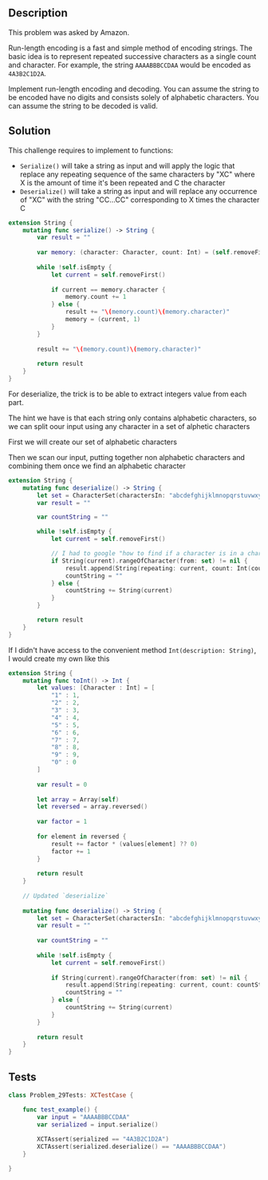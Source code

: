 ## Description

This problem was asked by Amazon.

Run-length encoding is a fast and simple method of encoding strings. The basic idea is to represent repeated successive characters as a single count and character. For example, the string `AAAABBBCCDAA` would be encoded as `4A3B2C1D2A`.

Implement run-length encoding and decoding. You can assume the string to be encoded have no digits and consists solely of alphabetic characters. You can assume the string to be decoded is valid.

## Solution

This challenge requires to implement to functions:
 
- `Serialize()` will take a string as input and will apply the logic that replace any repeating sequence of the same characters by "XC" where X is the amount of time it's been repeated and C the character
- `Deserialize()` will take a string as input and will replace any occurrence of "XC" with the string "CC...CC" corresponding to X times the character C


```swift
extension String {
    mutating func serialize() -> String {
        var result = ""
        
        var memory: (character: Character, count: Int) = (self.removeFirst(), 1)
        
        while !self.isEmpty {
            let current = self.removeFirst()
            
            if current == memory.character {
                memory.count += 1
            } else {
                result += "\(memory.count)\(memory.character)"
                memory = (current, 1)
            }
        }
        
        result += "\(memory.count)\(memory.character)"
        
        return result
    }
}
```

For deserialize, the trick is to be able to extract integers value from each part.
 
The hint we have is that each string only contains alphabetic characters, so we can split oour input using any character in a set of alphetic characters

First we will create our set of alphabetic characters

Then we scan our input, putting together non alphabetic characters and combining them once we find an alphabetic character

```swift
extension String {
    mutating func deserialize() -> String {
        let set = CharacterSet(charactersIn: "abcdefghijklmnopqrstuvwxyzABCDEFGHIJKLMNOPQRSTUVWXYZ")
        var result = ""

        var countString = ""

        while !self.isEmpty {
            let current = self.removeFirst()

            // I had to google "how to find if a character is in a character set as the function `contains` was dealing with unicode scalars
            if String(current).rangeOfCharacter(from: set) != nil {
                result.append(String(repeating: current, count: Int(countString) ?? 0))
                countString = ""
            } else {
                countString += String(current)
            }
        }

        return result
    }
}
```

If I didn't have access to the convenient method `Int(description: String)`, I would create my own like this

```swift
extension String {
    mutating func toInt() -> Int {
        let values: [Character : Int] = [
            "1" : 1,
            "2" : 2,
            "3" : 3,
            "4" : 4,
            "5" : 5,
            "6" : 6,
            "7" : 7,
            "8" : 8,
            "9" : 9,
            "0" : 0
        ]
        
        var result = 0
        
        let array = Array(self)
        let reversed = array.reversed()
        
        var factor = 1
        
        for element in reversed {
            result += factor * (values[element] ?? 0)
            factor += 1
        }
        
        return result
    }
    
    // Updated `deserialize`
    
    mutating func deserialize() -> String {
        let set = CharacterSet(charactersIn: "abcdefghijklmnopqrstuvwxyzABCDEFGHIJKLMNOPQRSTUVWXYZ")
        var result = ""
        
        var countString = ""
        
        while !self.isEmpty {
            let current = self.removeFirst()
            
            if String(current).rangeOfCharacter(from: set) != nil {
                result.append(String(repeating: current, count: countString.toInt()))
                countString = ""
            } else {
                countString += String(current)
            }
        }
        
        return result
    }
}
```

## Tests

```swift
class Problem_29Tests: XCTestCase {

    func test_example() {
        var input = "AAAABBBCCDAA"
        var serialized = input.serialize()
        
        XCTAssert(serialized == "4A3B2C1D2A")
        XCTAssert(serialized.deserialize() == "AAAABBBCCDAA")
    }

}
```